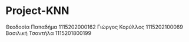 # Project-KNN

Θεοδοσία Παπαδήμα 1115202000162
Γιώργος Κορύλλος 1115202100069
Βασιλική Τσαντήλα 1115201800199